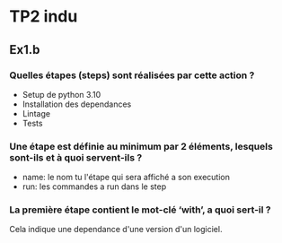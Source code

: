 # TP2 indu

## Ex1.b

### Quelles étapes (steps) sont réalisées par cette action ?

- Setup de python 3.10
- Installation des dependances
- Lintage
- Tests

### Une étape est définie au minimum par 2 éléments, lesquels sont-ils et à quoi servent-ils ?

- name: le nom tu l'étape qui sera affiché a son execution
- run: les commandes a run dans le step

### La première étape contient le mot-clé ‘with’, a quoi sert-il ?

Cela indique une dependance d'une version d'un logiciel.

